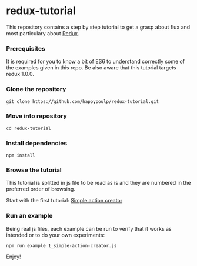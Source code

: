 redux-tutorial
=========================

This repository contains a step by step tutorial to get a grasp about flux and most particulary about [Redux](https://github.com/gaearon/redux).

### Prerequisites
It is required for you to know a bit of ES6 to understand correctly some of the examples given in this repo. Be also aware that this tutorial targets redux 1.0.0.

### Clone the repository
`git clone https://github.com/happypoulp/redux-tutorial.git`

### Move into repository
`cd redux-tutorial`

### Install dependencies
`npm install`

### Browse the tutorial

This tutorial is splitted in js file to be read as is and they are numbered in the preferred order of browsing.

Start with the first tutorial: [Simple action creator](blob/master/1_simple-action-creator.js)

### Run an example

Being real js files, each example can be run to verify that it works as intended or to do your own experiments:

`npm run example 1_simple-action-creator.js`

Enjoy!